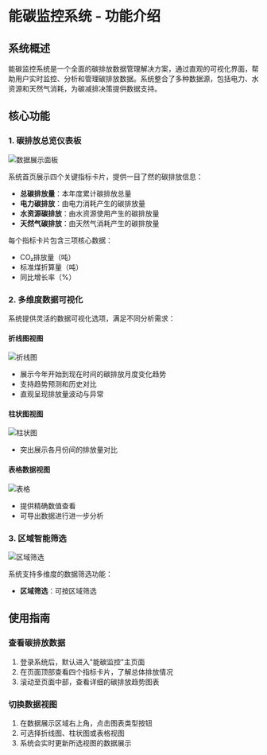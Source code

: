 # 能碳监控系统 - 功能介绍

## 系统概述

能碳监控系统是一个全面的碳排放数据管理解决方案，通过直观的可视化界面，帮助用户实时监控、分析和管理碳排放数据。系统整合了多种数据源，包括电力、水资源和天然气消耗，为碳减排决策提供数据支持。

## 核心功能

### 1. 碳排放总览仪表板

![数据展示面板](/能碳监控/数据展示面板.png)

系统首页展示四个关键指标卡片，提供一目了然的碳排放信息：

- **总碳排放量**：本年度累计碳排放总量
- **电力碳排放**：由电力消耗产生的碳排放量
- **水资源碳排放**：由水资源使用产生的碳排放量
- **天然气碳排放**：由天然气消耗产生的碳排放量

每个指标卡片包含三项核心数据：
- CO₂排放量（吨）
- 标准煤折算量（吨）
- 同比增长率（%）

### 2. 多维度数据可视化

系统提供灵活的数据可视化选项，满足不同分析需求：

#### 折线图视图

![折线图](/能碳监控/折线图.png)

- 展示今年开始到现在时间的碳排放月度变化趋势
- 支持趋势预测和历史对比
- 直观呈现排放量波动与异常

#### 柱状图视图

![柱状图](/能碳监控/柱状图.png)
- 突出展示各月份间的排放量对比


#### 表格数据视图

![表格](/能碳监控/表格.png)

- 提供精确数值查看
- 可导出数据进行进一步分析

### 3. 区域智能筛选

![区域筛选](/能碳监控/区域筛选.png)

系统支持多维度的数据筛选功能：

- **区域筛选**：可按区域筛选


## 使用指南

### 查看碳排放数据

1. 登录系统后，默认进入"能碳监控"主页面
2. 在页面顶部查看四个指标卡片，了解总体排放情况
3. 滚动至页面中部，查看详细的碳排放趋势图表

### 切换数据视图

1. 在数据展示区域右上角，点击图表类型按钮
2. 可选择折线图、柱状图或表格视图
3. 系统会实时更新所选视图的数据展示
